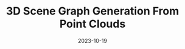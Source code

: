 ---
title:          "3D Scene Graph Generation From Point Clouds"
date:           2023-10-19
selected:       true
pub:            "IEEE International Conference on Acoustics, Speech and Signal Processing (<strong>ICASSP</strong>)"
pub_date:       "2023"
highlight: >-
   We introduce the RelationScanNet dataset with densely annotated semantic and geometric relationships, which extends one of the most widely used dataset ScanNetV2 in 3D indoor scene understanding.
cover:         assets/images/covers/3D_Scene_Grap_ Generation_From_Point_Clouds.png
authors:
- Wenwen Wei
- Ping Wei
- Jialu Qin
- Zhimin Liao
- Shuaijie Wang
- Xiang Cheng
links:
  Paper: https://ieeexplore.ieee.org/abstract/document/10313987
---